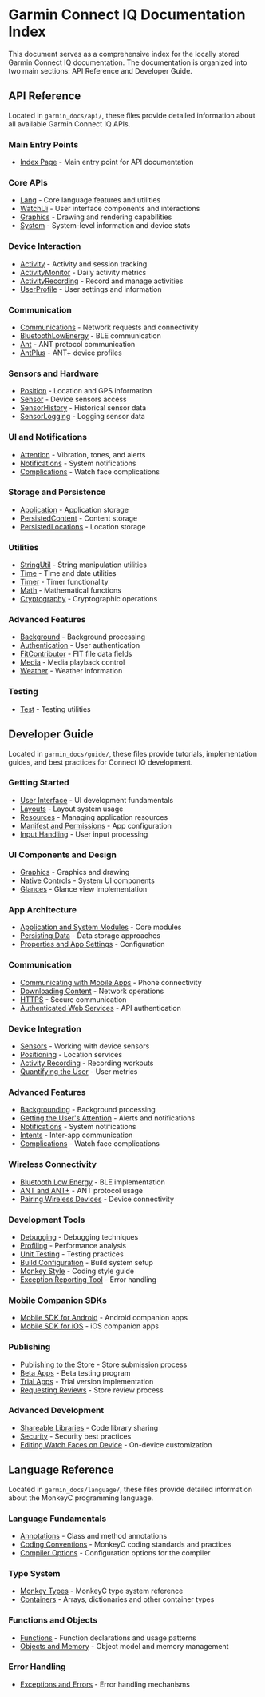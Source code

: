 # Garmin Connect IQ Documentation Index

This document serves as a comprehensive index for the locally stored Garmin Connect IQ documentation. The documentation is organized into two main sections: API Reference and Developer Guide.

## API Reference

Located in `garmin_docs/api/`, these files provide detailed information about all available Garmin Connect IQ APIs.

### Main Entry Points
- [Index Page](garmin_docs/api/index.html) - Main entry point for API documentation

### Core APIs
- [Lang](garmin_docs/api/Lang.html) - Core language features and utilities
- [WatchUi](garmin_docs/api/WatchUi.html) - User interface components and interactions
- [Graphics](garmin_docs/api/Graphics.html) - Drawing and rendering capabilities
- [System](garmin_docs/api/System.html) - System-level information and device stats

### Device Interaction
- [Activity](garmin_docs/api/Activity.html) - Activity and session tracking
- [ActivityMonitor](garmin_docs/api/ActivityMonitor.html) - Daily activity metrics
- [ActivityRecording](garmin_docs/api/ActivityRecording.html) - Record and manage activities
- [UserProfile](garmin_docs/api/UserProfile.html) - User settings and information

### Communication
- [Communications](garmin_docs/api/Communications.html) - Network requests and connectivity
- [BluetoothLowEnergy](garmin_docs/api/BluetoothLowEnergy.html) - BLE communication
- [Ant](garmin_docs/api/Ant.html) - ANT protocol communication
- [AntPlus](garmin_docs/api/AntPlus.html) - ANT+ device profiles

### Sensors and Hardware
- [Position](garmin_docs/api/Position.html) - Location and GPS information
- [Sensor](garmin_docs/api/Sensor.html) - Device sensors access
- [SensorHistory](garmin_docs/api/SensorHistory.html) - Historical sensor data
- [SensorLogging](garmin_docs/api/SensorLogging.html) - Logging sensor data

### UI and Notifications
- [Attention](garmin_docs/api/Attention.html) - Vibration, tones, and alerts
- [Notifications](garmin_docs/api/Notifications.html) - System notifications
- [Complications](garmin_docs/api/Complications.html) - Watch face complications

### Storage and Persistence
- [Application](garmin_docs/api/Application.html) - Application storage
- [PersistedContent](garmin_docs/api/PersistedContent.html) - Content storage
- [PersistedLocations](garmin_docs/api/PersistedLocations.html) - Location storage

### Utilities
- [StringUtil](garmin_docs/api/StringUtil.html) - String manipulation utilities
- [Time](garmin_docs/api/Time.html) - Time and date utilities
- [Timer](garmin_docs/api/Timer.html) - Timer functionality
- [Math](garmin_docs/api/Math.html) - Mathematical functions
- [Cryptography](garmin_docs/api/Cryptography.html) - Cryptographic operations

### Advanced Features
- [Background](garmin_docs/api/Background.html) - Background processing
- [Authentication](garmin_docs/api/Authentication.html) - User authentication
- [FitContributor](garmin_docs/api/FitContributor.html) - FIT file data fields
- [Media](garmin_docs/api/Media.html) - Media playback control
- [Weather](garmin_docs/api/Weather.html) - Weather information

### Testing
- [Test](garmin_docs/api/Test.html) - Testing utilities

## Developer Guide

Located in `garmin_docs/guide/`, these files provide tutorials, implementation guides, and best practices for Connect IQ development.

### Getting Started
- [User Interface](garmin_docs/guide/user_interface.html) - UI development fundamentals
- [Layouts](garmin_docs/guide/layouts.html) - Layout system usage
- [Resources](garmin_docs/guide/resources.html) - Managing application resources
- [Manifest and Permissions](garmin_docs/guide/manifest_and_permissions.html) - App configuration
- [Input Handling](garmin_docs/guide/input_handling.html) - User input processing

### UI Components and Design
- [Graphics](garmin_docs/guide/graphics.html) - Graphics and drawing
- [Native Controls](garmin_docs/guide/native_controls.html) - System UI components
- [Glances](garmin_docs/guide/glances.html) - Glance view implementation

### App Architecture
- [Application and System Modules](garmin_docs/guide/application_and_system_modules.html) - Core modules
- [Persisting Data](garmin_docs/guide/persisting_data.html) - Data storage approaches
- [Properties and App Settings](garmin_docs/guide/properties_and_app_settings.html) - Configuration

### Communication
- [Communicating with Mobile Apps](garmin_docs/guide/communicating_with_mobile_apps.html) - Phone connectivity
- [Downloading Content](garmin_docs/guide/downloading_content.html) - Network operations
- [HTTPS](garmin_docs/guide/https.html) - Secure communication
- [Authenticated Web Services](garmin_docs/guide/authenticated_web_services.html) - API authentication

### Device Integration
- [Sensors](garmin_docs/guide/sensors.html) - Working with device sensors
- [Positioning](garmin_docs/guide/positioning.html) - Location services
- [Activity Recording](garmin_docs/guide/activity_recording.html) - Recording workouts
- [Quantifying the User](garmin_docs/guide/quantifying_the_user.html) - User metrics

### Advanced Features
- [Backgrounding](garmin_docs/guide/backgrounding.html) - Background processing
- [Getting the User's Attention](garmin_docs/guide/getting_the_users_attention.html) - Alerts and notifications
- [Notifications](garmin_docs/guide/notifications.html) - System notifications
- [Intents](garmin_docs/guide/intents.html) - Inter-app communication
- [Complications](garmin_docs/guide/complications.html) - Watch face complications

### Wireless Connectivity
- [Bluetooth Low Energy](garmin_docs/guide/bluetooth_low_energy.html) - BLE implementation
- [ANT and ANT+](garmin_docs/guide/ant_and_ant_plus.html) - ANT protocol usage
- [Pairing Wireless Devices](garmin_docs/guide/pairing_wireless_devices.html) - Device connectivity

### Development Tools
- [Debugging](garmin_docs/guide/debugging.html) - Debugging techniques
- [Profiling](garmin_docs/guide/profiling.html) - Performance analysis
- [Unit Testing](garmin_docs/guide/unit_testing.html) - Testing practices
- [Build Configuration](garmin_docs/guide/build_configuration.html) - Build system setup
- [Monkey Style](garmin_docs/guide/monkey_style.html) - Coding style guide
- [Exception Reporting Tool](garmin_docs/guide/exception_reporting_tool.html) - Error handling

### Mobile Companion SDKs
- [Mobile SDK for Android](garmin_docs/guide/mobile_sdk_for_android.html) - Android companion apps
- [Mobile SDK for iOS](garmin_docs/guide/mobile_sdk_for_ios.html) - iOS companion apps

### Publishing
- [Publishing to the Store](garmin_docs/guide/publishing_to_the_store.html) - Store submission process
- [Beta Apps](garmin_docs/guide/beta_apps.html) - Beta testing program
- [Trial Apps](garmin_docs/guide/trial_apps.html) - Trial version implementation
- [Requesting Reviews](garmin_docs/guide/requesting_reviews.html) - Store review process

### Advanced Development
- [Shareable Libraries](garmin_docs/guide/shareable_libraries.html) - Code library sharing
- [Security](garmin_docs/guide/security.html) - Security best practices
- [Editing Watch Faces on Device](garmin_docs/guide/editing_watch_faces_on_device.html) - On-device customization

## Language Reference

Located in `garmin_docs/language/`, these files provide detailed information about the MonkeyC programming language.

### Language Fundamentals
- [Annotations](garmin_docs/language/annotations.html) - Class and method annotations
- [Coding Conventions](garmin_docs/language/coding_conventions.html) - MonkeyC coding standards and practices
- [Compiler Options](garmin_docs/language/compiler_options.html) - Configuration options for the compiler

### Type System
- [Monkey Types](garmin_docs/language/monkey_types.html) - MonkeyC type system reference
- [Containers](garmin_docs/language/containers.html) - Arrays, dictionaries and other container types

### Functions and Objects
- [Functions](garmin_docs/language/functions.html) - Function declarations and usage patterns
- [Objects and Memory](garmin_docs/language/objects_and_memory.html) - Object model and memory management

### Error Handling
- [Exceptions and Errors](garmin_docs/language/exceptions_and_errors.html) - Error handling mechanisms
